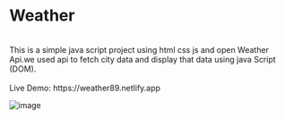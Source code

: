 # Weather
<br>
This is a simple java script project using html css js and open Weather Api.we used api to fetch city data and display that data using java Script (DOM).
<br>
<br>
Live Demo: https://weather89.netlify.app
<br>

![image](https://github.com/user-attachments/assets/29763eaa-3457-4c1f-b7a8-480a8b7688ae)
